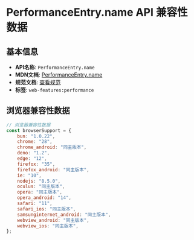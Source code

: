 # PerformanceEntry.name API 兼容性数据

## 基本信息

- **API名称**: `PerformanceEntry.name`
- **MDN文档**: [PerformanceEntry.name](https://developer.mozilla.org/docs/Web/API/PerformanceEntry/name)
- **规范文档**: [查看规范](https://w3c.github.io/performance-timeline/#dom-performanceentry-name)
- **标签**: `web-features:performance`

## 浏览器兼容性数据

```javascript
// 浏览器兼容性数据
const browserSupport = {
    bun: "1.0.22",
    chrome: "28",
    chrome_android: "同主版本",
    deno: "1.2",
    edge: "12",
    firefox: "35",
    firefox_android: "同主版本",
    ie: "10",
    nodejs: "8.5.0",
    oculus: "同主版本",
    opera: "同主版本",
    opera_android: "14",
    safari: "11",
    safari_ios: "同主版本",
    samsunginternet_android: "同主版本",
    webview_android: "同主版本",
    webview_ios: "同主版本",
};

```

